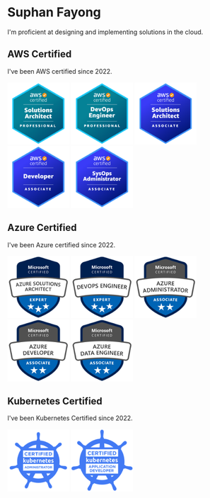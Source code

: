 # Suphan Fayong

I'm proficient at designing and implementing solutions in the cloud.

## AWS Certified
I've been AWS certified since 2022.\
\
<img src="images/aws solutions architect professional.png" width="140" />
<img src="images/aws devops engineer professional.png" width="140" />
<img src="images/aws solutions architect associate.png" width="140" />
<img src="images/aws developer associate.png" width="140" />
<img src="images/aws sysops administrator associate.png" width="140" />


## Azure Certified
I've been Azure certified since 2022.\
\
<img src="images/azure solutions architect expert.png" width="140" />
<img src="images/azure devops engineer expert.png" width="140" />
<img src="images/azure administrator associate.png" width="140" />
<img src="images/azure developer associate.png" width="140" />
<img src="images/azure data engineer associate.png" width="140" />

## Kubernetes Certified
I've been Kubernetes Certified since 2022.\
\
<img src="images/kubernetes administrator.png" width="140" />
<img src="images/kubernetes application developer.png" width="140" />